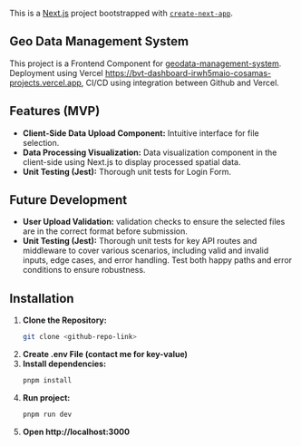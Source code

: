 This is a [Next.js](https://nextjs.org/) project bootstrapped with [`create-next-app`](https://github.com/vercel/next.js/tree/canary/packages/create-next-app).

## Geo Data Management System
This project is a Frontend Component for [geodata-management-system](https://github.com/azurein/geodata-management-system). Deployment using Vercel https://bvt-dashboard-irwh5maio-cosamas-projects.vercel.app, CI/CD using integration between Github and Vercel.

## Features (MVP)
- **Client-Side Data Upload Component:** Intuitive interface for file selection.
- **Data Processing Visualization:** Data visualization component in the client-side using Next.js to display processed spatial data.
- **Unit Testing (Jest):** Thorough unit tests for Login Form.

## Future Development
- **User Upload Validation:** validation checks to ensure the selected files are in the correct format before submission.
- **Unit Testing (Jest):** Thorough unit tests for key API routes and middleware to cover various scenarios, including valid and invalid inputs, edge cases, and error handling. Test both happy paths and error conditions to ensure robustness.

## Installation
1. **Clone the Repository:**
   ```bash
   git clone <github-repo-link>
1. **Create .env File (contact me for key-value)**
1. **Install dependencies:**
   ```bash
   pnpm install
1. **Run project:**
   ```bash
   pnpm run dev
2. **Open http://localhost:3000**